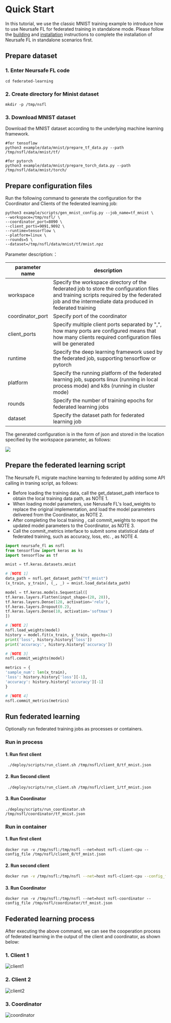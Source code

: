# Quick Start

In this tutorial, we use the classic MNIST training example to introduce how to use Neursafe FL for federated training in standalone mode. Please follow the [building](build.md) and [installation](install.md) instructions to complete the installation of Neursafe FL in standalone scenarios first.



## Prepare dataset

### 1. Enter Neursafe FL code

```shell
cd federated-learning
```



### 2. Create directory for Minist dataset

```shell
mkdir -p /tmp/nsfl
```



### 3. Download MNIST dataset

Download the MNIST dataset according to  the underlying machine learning framework.

```shell
#for tensoflow
python3 example/data/mnist/prepare_tf_data.py --path /tmp/nsfl/data/mnist/tf/

#for pytorch
python3 example/data/mnist/prepare_torch_data.py --path /tmp/nsfl/data/mnist/torch/
```



## Prepare configuration files

Run the following command to generate the configuration for the Coordinator and Clients of the federated learning job:

```shell
python3 example/scripts/gen_mnist_config.py --job_name=tf_mnist \
--workspace=/tmp/nsfl/ \
--coordinator_port=8090 \
--client_ports=9091,9092 \
--runtime=tensorflow \
--platform=linux \
--rounds=5 \
--dataset=/tmp/nsfl/data/mnist/tf/mnist.npz
```

Parameter description:：

| parameter name   | description                                                  |
| ---------------- | ------------------------------------------------------------ |
| workspace        | Specify the workspace directory of the federated job to store the configuration files and training scripts required by the federated job and the intermediate data produced in federated training |
| coordinator_port | Specify port of the coordinator                              |
| client_ports     | Specify multiple client ports separated by ",", how many ports are configured means that how many clients required configuration files will be generated |
| runtime          | Specify the deep learning framework used by the federated job, supporting tensorflow or pytorch |
| platform         | Specify the running platform of the federated learning job, supports linux (running in local process mode) and k8s (running in cluster mode) |
| rounds           | Specify the number of training epochs for federated learning jobs |
| dataset          | Specify the dataset path for federated learning job          |

The generated configuration is in the form of json and stored in the location specified by the workspace parameter, as follows:

 ![](images/example-mnist-dir.png)



## Prepare the federated learning script

The Neursafe FL migrate machine learning to federated by adding some API calling in traning  script,  as follows:

- Before loading the training data, call the get_dataset_path interface to obtain the local training data path, as NOTE 1.
- When loading model parameters, use Nerusafe FL's load_weights to replace the original implementation, and load the model parameters delivered from the Coordinator, as  NOTE 2.
- After completing the local training , call commit_weights to report the updated model parameters to the Coordinator, as  NOTE 3.
- Call the commit_metrics interface to submit some statistical data of federated training, such as accuracy, loss, etc. , as NOTE 4.



```Python
import neursafe_fl as nsfl
from tensorflow import keras as ks
import tensorflow as tf

mnist = tf.keras.datasets.mnist

# [NOTE 1]
data_path = nsfl.get_dataset_path("tf_mnist")
(x_train, y_train), (_, _) = mnist.load_data(data_path)

model = tf.keras.models.Sequential([
tf.keras.layers.Flatten(input_shape=(28, 28)),
tf.keras.layers.Dense(128, activation='relu'),
tf.keras.layers.Dropout(0.2),
tf.keras.layers.Dense(10, activation='softmax')
])

# [NOTE 2]
nsfl.load_weights(model)
history = model.fit(x_train, y_train, epochs=1)
print('loss', history.history['loss'])
print('accuracy:', history.history['accuracy'])

# [NOTE 3]
nsfl.commit_weights(model)

metrics = {
'sample_num': len(x_train),
'loss': history.history['loss'][-1],
'accuracy': history.history['accuracy'][-1]
}

# [NOTE 4]
nsfl.commit_metrics(metrics)
```



## Run federated learning

Optionally run federated training jobs as  processes or containers.

### Run in process

#### 1. Run first client

```shell
 ./deploy/scripts/run_client.sh /tmp/nsfl/client_0/tf_mnist.json
```

#### 2. Run Second client

```
 ./deploy/scripts/run_client.sh /tmp/nsfl/client_1/tf_mnist.json
```

#### 3. Run Coordinator

```
./deploy/scripts/run_coordinator.sh /tmp/nsfl/coordinator/tf_mnist.json
```



### Run in container

#### 1. Run first client

```shell
docker run -v /tmp/nsfl:/tmp/nsfl --net=host nsfl-client-cpu --config_file /tmp/nsfl/client_0/tf_mnist.json
```

#### 2. Run second client

```sh
docker run -v /tmp/nsfl:/tmp/nsfl --net=host nsfl-client-cpu --config_file /tmp/nsfl/client_1/tf_mnist.json
```

#### 3. Run Coordinator

```shell
docker run -v /tmp/nsfl:/tmp/nsfl --net=host nsfl-coordinator --config_file /tmp/nsfl/coordinator/tf_mnist.json
```



## Federated learning process

After executing the above command, we can see the cooperation process of federated learning in the output of the client and coordinator, as shown below:

### 1. Client 1

![client1](images/example-mnist-client1-process.png)



### 2. Client 2

![client2](images/example-mnist-client2-process.png)



### 3. Coordinator

![coordinator](images/example-mnist-coordinator-process.png)


